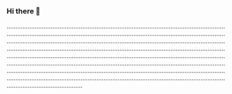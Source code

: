 ### Hi there 👋

...........................................................................................................................................................................................................................................................................................................................................................................................................................................................................................................................................................................................................................................................................................................................................................................................................................................................................................................................................................................................................................................................................
